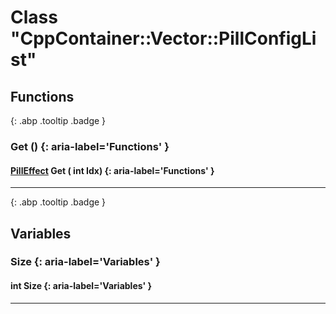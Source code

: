 # Class "CppContainer::Vector::PillConfigList"
## Functions
[ ](#){: .abp .tooltip .badge }
### Get () {: aria-label='Functions' }
#### [PillEffect](../ItemConfig_PillEffect) Get ( int Idx)  {: aria-label='Functions' }

___ 
[ ](#){: .abp .tooltip .badge }
## Variables
### Size {: aria-label='Variables' }
####  int Size  {: aria-label='Variables' }

___ 
